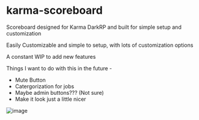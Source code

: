 # karma-scoreboard
Scoreboard designed for Karma DarkRP and built for simple setup and customization


Easily Customizable and simple to setup, with lots of customization options

A constant WIP to add new features

Things I want to do with this in the future - 

- Mute Button
- Catergorization for jobs
- Maybe admin buttons??? (Not sure)
- Make it look just a little nicer


![image](https://user-images.githubusercontent.com/107073565/178240048-092763ad-8c4d-4181-b8e5-32f2021edf00.png)

